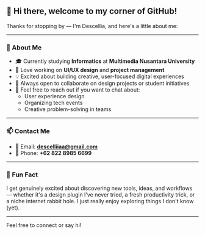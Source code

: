 ## 👋 Hi there, welcome to my corner of GitHub!

Thanks for stopping by — I'm Descellia, and here's a little about me:

---

### 🌟 About Me

- 🎓 Currently studying **Informatics** at **Multimedia Nusantara University**  
- 🎨 Love working on **UI/UX design** and **project management**  
- 💡 Excited about building creative, user-focused digital experiences  
- 🤝 Always open to collaborate on design projects or student initiatives  
- 💬 Feel free to reach out if you want to chat about:
  - User experience design
  - Organizing tech events
  - Creative problem-solving in teams

---

### 📫 Contact Me

- 📧 Email: **descelliiaa@gmail.com**  
- 📱 Phone: **+62 822 8985 6699**  

---

### 🌈 Fun Fact

I get genuinely excited about discovering new tools, ideas, and workflows — whether it's a design plugin I’ve never tried, a fresh productivity trick, or a niche internet rabbit hole. I just really enjoy exploring things I don't know (yet).

---

Feel free to connect or say hi!

